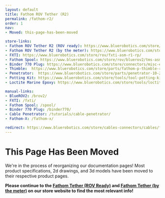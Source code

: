 ```yaml
---
layout: default
title: Fathom ROV Tether (R2)
permalink: /fathom-r2/
order: 1
nav:
- Moved: this-page-has-been-moved

store-links:
- Fathom ROV Tether R2 (ROV ready): https://www.bluerobotics.com/store/cables/fathom-tether-nb-4p-26awg-r2/
- Fathom ROV Tether R2 (by the meter): https://www.bluerobotics.com/store/cables/cab-nbpuf-4utp-26awg/
- FXTI: https://www.bluerobotics.com/store/rov/fxti-asm-r1-rp/
- Fathom Spool: https://www.bluerobotics.com/store/rov/bluerov2/tms-asm-spool-r1-rp/
- Binder 770 Plug: https://www.bluerobotics.com/store/connectors/misc-elec-binder-770-plug-r1/
- Thimble:  https://www.bluerobotics.com/store/parts/fathom-p-thimble-r1/
- Penetrator:  https://www.bluerobotics.com/store/parts/penetrator-10-25-a-8mm-r2/
- Potting Kit: https://www.bluerobotics.com/store/tools/tool-potting-kit-r1/
- Loctite Marine Epoxy: https://www.bluerobotics.com/store/tools/loctite-marine-epoxy/

manual-links:
- BlueROV2: /brov2/
- FXTI: /fxti/
- Fathom Spool: /spool/
- Binder 770 Plug: /binder770/
- Cable Penetrator: /tutorials/cable-penetrator/
- Fathom-X: /fathom-x/

redirect: https://www.bluerobotics.com/store/cables-connectors/cables/fathom-tether-nb-4p-26awg-r2/
---
```


# This Page Has Been Moved

We're in the process of reorganizing our documentation pages! Most product specifications, 2d drawings, and 3d models have been moved to their respective product pages.

**Please continue to the [Fathom Tether (ROV Ready)](https://www.bluerobotics.com/store/cables-connectors/cables/fathom-tether-nb-4p-26awg-r2/) and [Fathom Tether (by the meter)](https://www.bluerobotics.com/store/cables-connectors/cables/cab-nbpuf-4utp-26awg/) on our store website to find the most relevant info!**